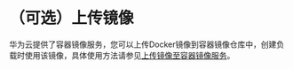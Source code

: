 # （可选）上传镜像<a name="cci_01_0006"></a>

华为云提供了容器镜像服务，您可以上传Docker镜像到容器镜像仓库中，创建负载时使用该镜像，具体使用方法请参见[上传镜像至容器镜像服务](https://support.huaweicloud.com/usermanual-swr/swr_01_0009.html)。

